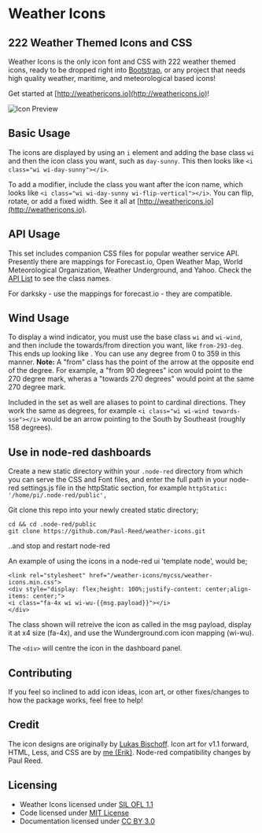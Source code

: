 # Weather Icons

## 222 Weather Themed Icons and CSS

Weather Icons is the only icon font and CSS with 222 weather themed icons, ready to be dropped right into [Bootstrap](http://www.getbootstrap.com), or any project that needs high quality weather, maritime, and meteorological based icons!

Get started at [http://weathericons.io](http://weathericons.io)!

![Icon Preview](http://i.imgur.com/XmZW2q3.png)

## Basic Usage

The icons are displayed by using an `i` element and adding the base class `wi` and then the icon class you want, such as `day-sunny`. This then looks like `<i class="wi wi-day-sunny"></i>`.

To add a modifier, include the class you want after the icon name, which looks like `<i class="wi wi-day-sunny wi-flip-vertical"></i>`. You can flip, rotate, or add a fixed width. See it all at [http://weathericons.io](http://weathericons.io).

## API Usage

This set includes companion CSS files for popular weather service API. Presently there are mappings for Forecast.io, Open Weather Map, World Meteorological Organization, Weather Underground, and Yahoo. Check the [API List](https://erikflowers.github.io/weather-icons/api-list.html) to see the class names.

For darksky - use the mappings for forecast.io - they are compatible.

## Wind Usage

To display a wind indicator, you must use the base class `wi` and `wi-wind`, and then include the towards/from direction you want, like `from-293-deg`. This ends up looking like . You can use any degree from 0 to 359 in this manner. **Note:** A "from" class has the point of the arrow at the opposite end of the degree. For example, a "from 90 degrees" icon would point to the 270 degree mark, wheras a "towards 270 degrees" would point at the same 270 degree mark.

Included in the set as well are aliases to point to cardinal directions. They work the same as degrees, for example `<i class="wi wi-wind towards-sse"></i>` would be an arrow pointing to the South by Southeast (roughly 158 degrees). 

## Use in node-red dashboards

Create a new static directory within your `.node-red` directory from which you can serve the CSS and Font files, and enter the full path in your node-red settings.js file in the httpStatic section, for example `httpStatic: '/home/pi/.node-red/public',`

Git clone this repo into your newly created static directory;

    cd && cd .node-red/public
    git clone https://github.com/Paul-Reed/weather-icons.git

..and stop and restart node-red

An example of using the icons in a node-red ui 'template node', would be;

    <link rel="stylesheet" href="/weather-icons/mycss/weather-icons.min.css">
    <div style="display: flex;height: 100%;justify-content: center;align-items: center;">
    <i class="fa-4x wi wi-wu-{{msg.payload}}"></i>
    </div> 

The class shown will retreive the icon as called in the msg payload, display it at x4 size (fa-4x), and use the Wunderground.com icon mapping (wi-wu).

The `<div>` will centre the icon in the dashboard panel.

## Contributing
If you feel so inclined to add icon ideas, icon art, or other fixes/changes to how the package works, feel free to help!

## Credit
The icon designs are originally by [Lukas Bischoff](http://www.twitter.com/artill). Icon art for v1.1 forward, HTML, Less, and CSS are by [me (Erik)](http://www.helloerik.com).
Node-red compatibility changes by Paul Reed.

## Licensing

* Weather Icons licensed under [SIL OFL 1.1](http://scripts.sil.org/OFL)
* Code licensed under [MIT License](http://opensource.org/licenses/mit-license.html)
* Documentation licensed under [CC BY 3.0](http://creativecommons.org/licenses/by/3.0)
